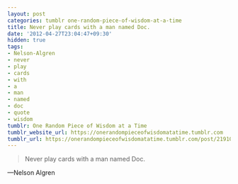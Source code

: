 ```yaml
---
layout: post
categories: tumblr one-random-piece-of-wisdom-at-a-time
title: Never play cards with a man named Doc.
date: '2012-04-27T23:04:47+09:30'
hidden: true
tags:
- Nelson-Algren
- never
- play
- cards
- with
- a
- man
- named
- doc
- quote
- wisdom
tumblr: One Random Piece of Wisdom at a Time
tumblr_website_url: https://onerandompieceofwisdomatatime.tumblr.com
tumblr_url: https://onerandompieceofwisdomatatime.tumblr.com/post/21910962852/never-play-cards-with-a-man-named-doc
---
```

> Never play cards with a man named Doc.

—Nelson Algren
